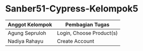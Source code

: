 # Sanber51-Cypress-Kelompok5

| Anggot Kelompok | Pembagian Tugas          |
| --------------- | ------------------------ |
| Agung Sepruloh  | Login, Choose Product(s) |
| Nadiya Rahayu   | Create Account           |
